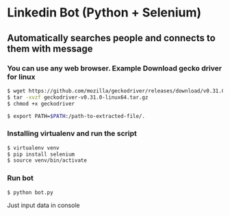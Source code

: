# Linkedin Bot (Python + Selenium)
## Automatically searches people and connects to them with message

### You can use any web browser. Example Download gecko driver for linux 
```bash
$ wget https://github.com/mozilla/geckodriver/releases/download/v0.31.0/geckodriver-v0.31.0-linux64.tar.gz
$ tar -xvzf geckodriver-v0.31.0-linux64.tar.gz
$ chmod +x geckodriver

$ export PATH=$PATH:/path-to-extracted-file/.
```
### Installing virtualenv and run the script
```bash 
$ virtualenv venv 
$ pip install selenium
$ source venv/bin/activate
```
### Run bot
```bash
$ python bot.py
```
Just input data in console

